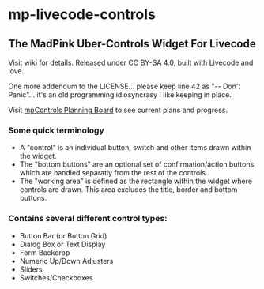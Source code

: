 # mp-livecode-controls

## The MadPink Uber-Controls Widget For Livecode

Visit wiki for details. Released under CC BY-SA 4.0, built with Livecode and love.

One more addendum to the LICENSE... please keep line 42 as "-- Don't Panic"... it's an old programming idiosyncrasy I like keeping in place.

Visit [mpControls Planning Board](https://madpink.plutio.com/p/sgjnnwx7q7etcwpfg) to see current plans and progress.

### Some quick terminology
* A "control" is an individual button, switch and other items drawn within the widget.
* The "bottom buttons" are an optional set of confirmation/action buttons which are handled separatly from the rest of the controls.
* The "working area" is defined as the rectangle within the widget where controls are drawn. This area excludes the title, border and bottom buttons.

### Contains several different control types:
* Button Bar (or Button Grid)
* Dialog Box or Text Display
* Form Backdrop
* Numeric Up/Down Adjusters
* Sliders
* Switches/Checkboxes
